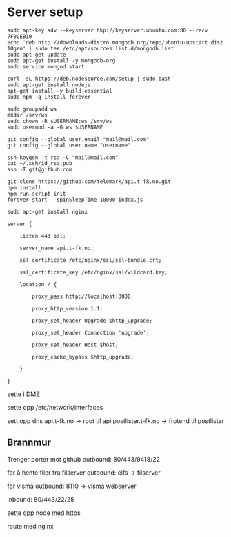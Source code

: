 # Server setup

```
sudo apt-key adv --keyserver hkp://keyserver.ubuntu.com:80 --recv 7F0CEB10
echo 'deb http://downloads-distro.mongodb.org/repo/ubuntu-upstart dist 10gen' | sudo tee /etc/apt/sources.list.d/mongodb.list
sudo apt-get update
sudo apt-get install -y mongodb-org
sudo service mongod start
```

```
curl -sL https://deb.nodesource.com/setup | sudo bash -
sudo apt-get install nodejs
apt-get install -y build-essential
sudo npm -g install forever
```

```
sudo groupadd ws
mkdir /srv/ws
sudo chown -R $USERNAME:ws /srv/ws
sudo usermod -a -G ws $USERNAME
```

```
git config --global user.email "mail@mail.com"
git config --global user.name "username"
```

```
ssh-keygen -t rsa -C "mail@mail.com"
cat ~/.ssh/id_rsa.pub
ssh -T git@github.com
```

```
git clone https://github.com/telemark/api.t-fk.no.git
npm install
npm run-script init
forever start --spinSleepTime 10000 index.js
```

```
sudo apt-get install nginx
```

```
server {

    listen 443 ssl;

    server_name api.t-fk.no;

    ssl_certificate /etc/nginx/ssl/ssl-bundle.crt;

    ssl_certificate_key /etc/nginx/ssl/wildcard.key;

    location / {

        proxy_pass http://localhost:3000;

        proxy_http_version 1.1;

        proxy_set_header Upgrade $http_upgrade;

        proxy_set_header Connection 'upgrade';

        proxy_set_header Host $host;

        proxy_cache_bypass $http_upgrade;

    }

}
```


sette i DMZ

sette opp /etc/network/interfaces


sett opp dns
api.t-fk.no -> root til api
postlister.t-fk.no -> frotend til postlister


## Brannmur
Trenger porter mot github
outbound: 80/443/9418/22

for å hente filer fra filserver
outbound: cifs -> filserver

for visma
outbound: 8110 -> visma webserver

inbound: 80/443/22/25

sette opp node med https

route med nginx
